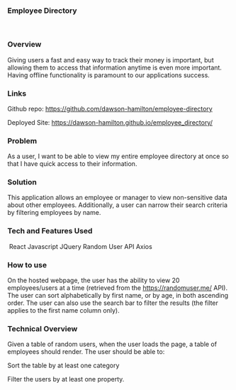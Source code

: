 ### Employee Directory
​

### Overview
Giving users a fast and easy way to track their money is important, but allowing them to access that information anytime is even more important. Having offline functionality is paramount to our applications success.

### Links
Github repo: https://github.com/dawson-hamilton/employee-directory

Deployed Site: https://dawson-hamilton.github.io/employee_directory/


### Problem
As a user, I want to be able to view my entire employee directory at once so that I have quick access to their information. 

### Solution
This application allows an employee or manager to view non-sensitive data about other employees. Additionally, a user can narrow their search criteria by filtering employees by name.

### Tech and Features Used
​
React
Javascript
JQuery
Random User API
Axios

### How to use
​On the hosted webpage, the user has the ability to view 20 employees/users at a time (retrieved from the https://randomuser.me/ API). The user can sort alphabetically by first name, or by age, in both ascending order. The user can also use the search bar to filter the results (the filter applies to the first name column only).

### Technical Overview
Given a table of random users, when the user loads the page, a table of employees should render.
The user should be able to:

Sort the table by at least one category

Filter the users by at least one property.
